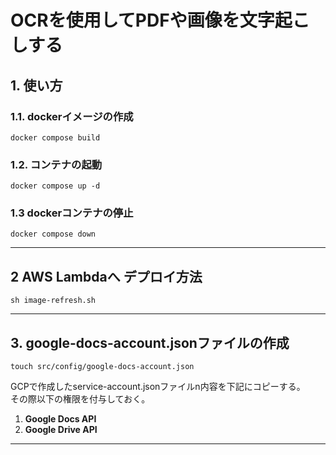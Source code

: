 # OCRを使用してPDFや画像を文字起こしする

## 1. 使い方

### 1.1. dockerイメージの作成
```shell
docker compose build
```

### 1.2. コンテナの起動
```shell
docker compose up -d
```

### 1.3 dockerコンテナの停止
```shell
docker compose down
```

---

## 2 AWS Lambdaへ デプロイ方法
```shell
sh image-refresh.sh
```

---

##  3. google-docs-account.jsonファイルの作成
```shell
touch src/config/google-docs-account.json
```

GCPで作成したservice-account.jsonファイルn内容を下記にコピーする。<br>
その際以下の権限を付与しておく。
1. **Google Docs API**
2. **Google Drive API**

---

